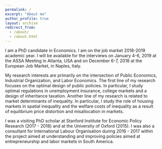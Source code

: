 ```yaml
---
permalink: /
excerpt: "About me"
author_profile: true
layout: archive
redirect_from:
  - /about/
  - /about.html
---
```


I am a PhD candidate in Economics. I am on the job market 2018-2019 academic year. I will be available for the interviews on January 4-6, 2019 at the ASSA Meeting in Atlanta, USA and on December 6-7, 2018 at the European Job Market, in Naples, Italy.

My research interests are primarily on the intersection of Public Economics, Industrial Organization, and Labor Economics. The first line of my research focuses on the optimal design of public policies. In particular, I study optimal regulations in unemployment insurance, college markets and a design of inheritance taxation. Another line of my research is related to market determinants of inequality. In particular, I study the role of housing markets in spatial inequality and the welfare costs of inequality as a result of equilibrium price distortion and misallocation in markets.

I was a visiting PhD scholar at Stanford Institute for Economic Policy Research (2017 - 2018) and at the University of Oxford (2015). I was also a consultant for International Labour Organisation during 2016 - 2017 within the project aimed at understanding and improving policies aimed at entrepreneurship and labor markets in South America.
